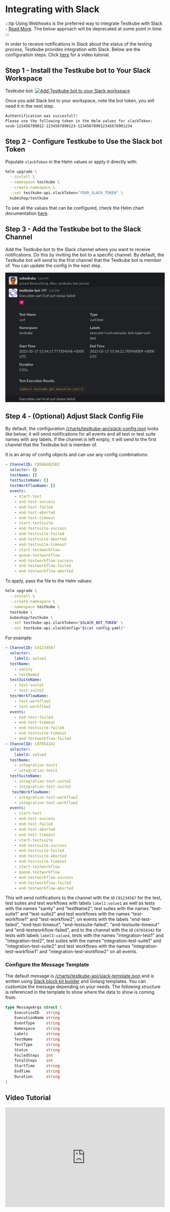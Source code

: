 # Integrating with Slack

:::tip
Using Webhooks is the preferred way to integrate Testkube with Slack - [Read More](/articles/slack-integration-webhooks).
The below approach will be deprecated at some point in time.
:::

In order to receive notifications in Slack about the status of the testing process, Testkube provides integration with Slack. Below are the configuration steps. Click [here](#video-tutorial) for a video tutorial.

## Step 1 - Install the Testkube bot to Your Slack Workspace

Testkube bot:
<a href="https://slack.com/oauth/v2/authorize?client_id=1943550956369.3416932538629&scope=chat:write,chat:write.public,groups:read,channels:read&user_scope="><img alt="Add Testkube bot to your Slack workspace" height="40" width="139" src="https://platform.slack-edge.com/img/add_to_slack.png" srcSet="https://platform.slack-edge.com/img/add_to_slack.png 1x, https://platform.slack-edge.com/img/add_to_slack@2x.png 2x" /></a>

Once you add Slack bot to your workspace, note the bot token, you will need it in the next step.

```
Authentification was succesfull!
Please use the following token in the Helm values for slackToken:
xoxb-123456789012-1234567890123-123456789012345678901234
```

## Step 2 - Configure Testkube to Use the Slack bot Token

Populate `slackToken` in the Helm values or apply it directly with:

```sh
helm upgrade \
  --install \
  --namespace testkube \
  --create-namespace \
  --set testkube-api.slackToken="YOUR_SLACK_TOKEN" \
  kubeshop/testkube
```

To see all the values that can be configured, check the Helm chart documentation [here](/articles/install/install-with-helm). 

## Step 3 - Add the Testkube bot to the Slack Channel

Add the Testkube bot to the Slack channel where you want to receive notifications. Do this by inviting the bot to a specific channel. By default, the Testkube bot will send to the first channel that the Testkube bot is member of. You can update the config in the next step.

![Add Testkube bot to Slack channel](../img/slack-running-example.png)

## Step 4 - (Optional) Adjust Slack Config File

By default, the configuration [/charts/testkube-api/slack-config.json](https://github.com/kubeshop/helm-charts/blob/704c71fa3b8f0138f983ea9a2fa598ecbe3868ae/charts/testkube-api/slack-config.json) looks like below; it will send notifications for all events and all test or test suite names with any labels.
If the channel is left empty, it will send to the first channel that the Testkube bot is member of.

It is an array of config objects and can use any config combinations:

```yaml title="config.yaml"
- ChannelID: C058AGQ25D2
  selector: {}
  testName: []
  testSuiteName: []
  testWorkflowName: []
  events:
    - start-test
    - end-test-success
    - end-test-failed
    - end-test-aborted
    - end-test-timeout
    - start-testsuite
    - end-testsuite-success
    - end-testsuite-failed
    - end-testsuite-aborted
    - end-testsuite-timeout
    - start-testworkflow
    - queue-testworkflow    
    - end-testworkflow-success
    - end-testworkflow-failed
    - end-testworkflow-aborted
```

To apply, pass the file to the Helm values:

```sh
helm upgrade \
  --install \
  --create-namespace \
  --namespace testkube \
  testkube \
  kubeshop/testkube \
  --set testkube-api.slackToken="$SLACK_BOT_TOKEN" \
  --set testkube-api.slackConfig="$(cat config.yaml)"
```

For example:

```yaml title="config.yaml"
- ChannelID: C01234567
  selector:
    label1: value1
  testName:
    - sanity
    - testName2
  testSuiteName:
    - test-suite1
    - test-suite2
  tesrWorkflowName:
    - test-workflow1
    - test-workflow2  
  events:
    - end-test-failed
    - end-test-timeout
    - end-testsuite-failed
    - end-testsuite-timeout
    - end-testworkflow-failed
- ChannelID: C07654342
  selector:
    label3: value4
  testName:
    - integration-test1
    - integration-test2
  testSuiteName:
    - integration-test-suite1
    - integration-test-suite2
   testWorkflowName:
    - integration-test-workflow1
    - integration-test-workflow2 
  events:
    - start-test
    - end-test-success
    - end-test-failed
    - end-test-aborted
    - end-test-timeout
    - start-testsuite
    - end-testsuite-success
    - end-testsuite-failed
    - end-testsuite-aborted
    - end-testsuite-timeout
    - start-testworkflow
    - queue-testworkflow    
    - end-testworkflow-success
    - end-testworkflow-failed
    - end-testworkflow-aborted
```

This will send notifications to the channel with the id `C01234567` for the test, test suites and test workflows with labels `label1:value1` as well as tests with the names "sanity" and "testName2", test suites with the names "test-suite1" and "test-suite2" and test workflows with the names "test-workflow1" and "test-workflow2", on events with the labels "end-test-failed", "end-test-timeout", "end-testsuite-failed", "end-testsuite-timeout" and "end-testworkflow-failed", and to the channel with the id `C07654342` for tests with labels `label3:value4`, tests with the names "integration-test1" and "integration-test2", test suites with the names "integration-test-suite1" and "integration-test-suite2" and test workflows with the names "integration-test-workflow1" and "integration-test-workflow2" on all events.

### Configure the Message Template

The default message is [/charts/testkube-api/slack-template.json](https://github.com/kubeshop/helm-charts/blob/311ff9f6fc38dfb5196b91a6f63ee7d3f59f7f4b/charts/testkube-api/slack-template.json) and is written using [Slack block kit builder](https://app.slack.com/block-kit-builder) and Golang templates. You can customize the message depending on your needs. The following structure is referenced in the template to show where the data to show is coming from:

```go
type MessageArgs struct {
	ExecutionID   string
	ExecutionName string
	EventType     string
	Namespace     string
	Labels        string
	TestName      string
	TestType      string
	Status        string
	FailedSteps   int
	TotalSteps    int
	StartTime     string
	EndTime       string
	Duration      string
}
```

## Video Tutorial

<iframe width="100%" height="315" src="https://www.youtube.com/embed/iaiiDilAyMY" title="YouTube video player" frameborder="0" allow="accelerometer; autoplay; clipboard-write; encrypted-media; gyroscope; picture-in-picture; web-share" allowfullscreen></iframe>
